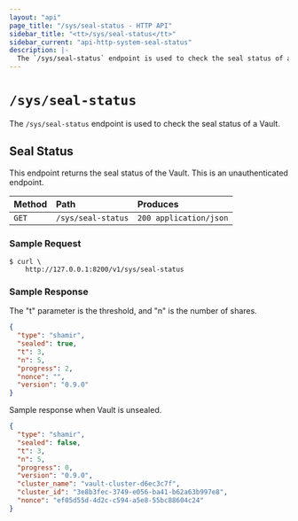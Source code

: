 ```yaml
---
layout: "api"
page_title: "/sys/seal-status - HTTP API"
sidebar_title: "<tt>/sys/seal-status</tt>"
sidebar_current: "api-http-system-seal-status"
description: |-
  The `/sys/seal-status` endpoint is used to check the seal status of a Vault.
---
```


# `/sys/seal-status`

The `/sys/seal-status` endpoint is used to check the seal status of a Vault.

## Seal Status

This endpoint returns the seal status of the Vault. This is an unauthenticated
endpoint.

| Method   | Path                         | Produces               |
| :------- | :--------------------------- | :--------------------- |
| `GET`    | `/sys/seal-status`           | `200 application/json` |

### Sample Request

```
$ curl \
    http://127.0.0.1:8200/v1/sys/seal-status
```

### Sample Response

The "t" parameter is the threshold, and "n" is the number of shares.

```json
{
  "type": "shamir",
  "sealed": true,
  "t": 3,
  "n": 5,
  "progress": 2,
  "nonce": "",
  "version": "0.9.0"
}
```

Sample response when Vault is unsealed.

```json
{
  "type": "shamir",
  "sealed": false,
  "t": 3,
  "n": 5,
  "progress": 0,
  "version": "0.9.0",
  "cluster_name": "vault-cluster-d6ec3c7f",
  "cluster_id": "3e8b3fec-3749-e056-ba41-b62a63b997e8",
  "nonce": "ef05d55d-4d2c-c594-a5e8-55bc88604c24"
}
```
